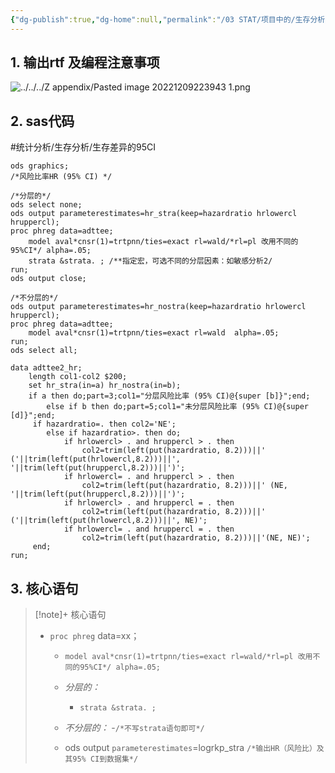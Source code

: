 ```yaml
---
{"dg-publish":true,"dg-home":null,"permalink":"/03 STAT/项目中的/生存分析/03 生存分析-分层（不分层）Cox模型求风险比HR及其CI/","dgPassFrontmatter":true}
---
```



## 1. 输出rtf 及编程注意事项

![../../../Z appendix/Pasted image 20221209223943 1.png](/img/user/Z%20appendix/Pasted%20image%2020221209223943%201.png)

## 2. sas代码

#统计分析/生存分析/生存差异的95CI

```sas
ods graphics;
/*风险比率HR (95% CI) */

/*分层的*/
ods select none;
ods output parameterestimates=hr_stra(keep=hazardratio hrlowercl hruppercl);
proc phreg data=adttee;
	model aval*cnsr(1)=trtpnn/ties=exact rl=wald/*rl=pl 改用不同的95%CI*/ alpha=.05;
 	strata &strata. ; /**指定宏，可选不同的分层因素：如敏感分析2/
run;
ods output close;

/*不分层的*/
ods output parameterestimates=hr_nostra(keep=hazardratio hrlowercl hruppercl);
proc phreg data=adttee;
	model aval*cnsr(1)=trtpnn/ties=exact rl=wald  alpha=.05;
run;
ods select all;

data adttee2_hr;
	length col1-col2 $200;
	set hr_stra(in=a) hr_nostra(in=b);
	if a then do;part=3;col1="分层风险比率 (95% CI)@{super [b]}";end;
		else if b then do;part=5;col1="未分层风险比率 (95% CI)@{super [d]}";end;
	 if hazardratio=. then col2='NE';
	 	else if hazardratio>. then do;
		 	if hrlowercl> . and hruppercl > . then 
		 		col2=trim(left(put(hazardratio, 8.2)))||' ('||trim(left(put(hrlowercl,8.2)))||', '||trim(left(put(hruppercl,8.2)))||')';
			if hrlowercl= . and hruppercl > . then 
		 		col2=trim(left(put(hazardratio, 8.2)))||' (NE, '||trim(left(put(hruppercl,8.2)))||')';
			if hrlowercl> . and hruppercl = . then 
		 		col2=trim(left(put(hazardratio, 8.2)))||' ('||trim(left(put(hrlowercl,8.2)))||', NE)';
			if hrlowercl= . and hruppercl = . then 
		 		col2=trim(left(put(hazardratio, 8.2)))||'(NE, NE)';
     end;
run;

```

## 3. 核心语句

> [!note]+ 核心语句 
> - `proc phreg` data=xx；
> 	- `model aval*cnsr(1)=trtpnn/ties=exact rl=wald/*rl=pl 改用不同的95%CI*/ alpha=.05;`
> 
> 	- *分层的：*
> 		- `strata &strata. ;`
> 	- *不分层的：*
> 		-`/*不写strata语句即可*/`
> 	- ods output `parameterestimates`=logrkp_stra `/*输出HR（风险比）及其95% CI到数据集*/`

